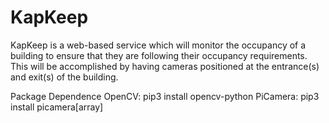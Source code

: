 # KapKeep
KapKeep is a web-based service which will monitor the occupancy of a building to ensure that they are following their occupancy requirements. This will be accomplished by having cameras positioned at the entrance(s) and exit(s) of the building. 

Package Dependence
OpenCV: pip3 install opencv-python
PiCamera: pip3 install picamera[array]
